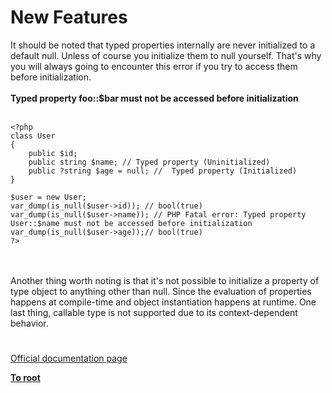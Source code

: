 # New Features



It should be noted that typed properties internally are never initialized to a default null. Unless of course you initialize them to null yourself. That&apos;s why you will always going to encounter this error if you try to access them before initialization.<br><br>**Typed property foo::$bar must not be accessed before initialization**<br><br>

```
<?php
class User
{
    public $id;
    public string $name; // Typed property (Uninitialized)
    public ?string $age = null; //  Typed property (Initialized)
}

$user = new User;
var_dump(is_null($user->id)); // bool(true)
var_dump(is_null($user->name)); // PHP Fatal error: Typed property User::$name must not be accessed before initialization
var_dump(is_null($user->age));// bool(true)
?>
```
<br><br>Another thing worth noting is that it&apos;s not possible to initialize a property of type object to anything other than null.  Since the evaluation of properties happens at compile-time and object instantiation happens at runtime. One last thing, callable type is not supported due to its context-dependent behavior.  

#

[Official documentation page](https://www.php.net/manual/en/migration74.new-features.php)

**[To root](/README.md)**